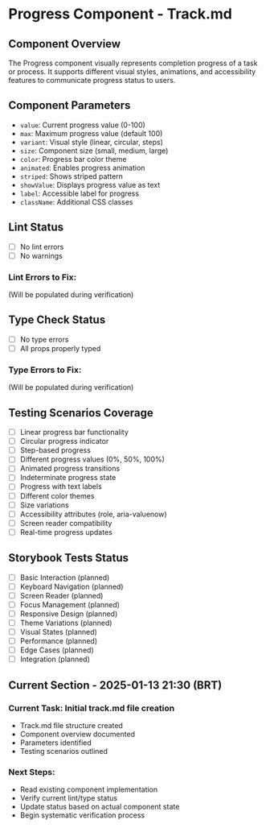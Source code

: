 # Progress Component - Track.md

## Component Overview

The Progress component visually represents completion progress of a task or process. It supports different visual styles, animations, and accessibility features to communicate progress status to users.

## Component Parameters

- `value`: Current progress value (0-100)
- `max`: Maximum progress value (default 100)
- `variant`: Visual style (linear, circular, steps)
- `size`: Component size (small, medium, large)
- `color`: Progress bar color theme
- `animated`: Enables progress animation
- `striped`: Shows striped pattern
- `showValue`: Displays progress value as text
- `label`: Accessible label for progress
- `className`: Additional CSS classes

## Lint Status

- [ ] No lint errors
- [ ] No warnings

### Lint Errors to Fix:

(Will be populated during verification)

## Type Check Status

- [ ] No type errors
- [ ] All props properly typed

### Type Errors to Fix:

(Will be populated during verification)

## Testing Scenarios Coverage

- [ ] Linear progress bar functionality
- [ ] Circular progress indicator
- [ ] Step-based progress
- [ ] Different progress values (0%, 50%, 100%)
- [ ] Animated progress transitions
- [ ] Indeterminate progress state
- [ ] Progress with text labels
- [ ] Different color themes
- [ ] Size variations
- [ ] Accessibility attributes (role, aria-valuenow)
- [ ] Screen reader compatibility
- [ ] Real-time progress updates

## Storybook Tests Status

- [ ] Basic Interaction (planned)
- [ ] Keyboard Navigation (planned)
- [ ] Screen Reader (planned)
- [ ] Focus Management (planned)
- [ ] Responsive Design (planned)
- [ ] Theme Variations (planned)
- [ ] Visual States (planned)
- [ ] Performance (planned)
- [ ] Edge Cases (planned)
- [ ] Integration (planned)

## Current Section - 2025-01-13 21:30 (BRT)

### Current Task: Initial track.md file creation

- Track.md file structure created
- Component overview documented
- Parameters identified
- Testing scenarios outlined

### Next Steps:

- Read existing component implementation
- Verify current lint/type status
- Update status based on actual component state
- Begin systematic verification process
